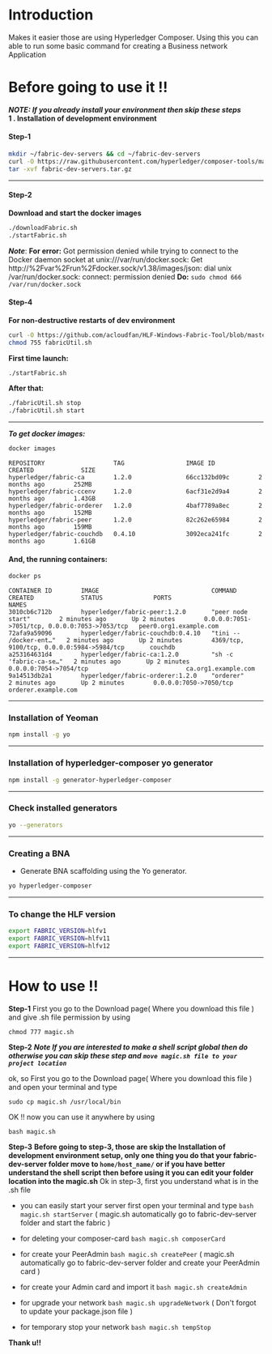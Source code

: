 # Introduction
Makes it easier those are using Hyperledger Composer. Using this you can able to run some basic command for creating a Business network Application 
# Before going to use it !!
***NOTE: If you already install your environment then skip these steps***       
**1 . Installation of development environment**
#### Step-1
```sh
mkdir ~/fabric-dev-servers && cd ~/fabric-dev-servers
curl -O https://raw.githubusercontent.com/hyperledger/composer-tools/master/packages/fabric-dev-servers/fabric-dev-servers.tar.gz
tar -xvf fabric-dev-servers.tar.gz
```
___
#### Step-2
**Download and start the docker images**
```sh
./downloadFabric.sh 
./startFabric.sh 
```
***Note***:
**For error:** Got permission denied while trying to connect to the Docker daemon socket at unix:///var/run/docker.sock: Get http://%2Fvar%2Frun%2Fdocker.sock/v1.38/images/json: dial unix /var/run/docker.sock: connect: permission denied
**Do:** ``sudo chmod 666 /var/run/docker.sock``
#### Step-4
**For non-destructive restarts of dev environment**
```sh
curl -O https://github.com/acloudfan/HLF-Windows-Fabric-Tool/blob/master/fabricUtil.sh
chmod 755 fabricUtil.sh
```
**First time launch:**
```sh
./startFabric.sh
```
**After that:**
```sh
./fabricUtil.sh stop
./fabricUtil.sh start
```
___
***To get docker images:***
```sh
docker images
```
```
REPOSITORY                   TAG                 IMAGE ID            CREATED             SIZE
hyperledger/fabric-ca        1.2.0               66cc132bd09c        2 months ago        252MB
hyperledger/fabric-ccenv     1.2.0               6acf31e2d9a4        2 months ago        1.43GB
hyperledger/fabric-orderer   1.2.0               4baf7789a8ec        2 months ago        152MB
hyperledger/fabric-peer      1.2.0               82c262e65984        2 months ago        159MB
hyperledger/fabric-couchdb   0.4.10              3092eca241fc        2 months ago        1.61GB
```
#### And, the running containers:
```sh
docker ps
```
```
CONTAINER ID        IMAGE                               COMMAND                  CREATED             STATUS              PORTS                                            NAMES
3010cb6c712b        hyperledger/fabric-peer:1.2.0       "peer node start"        2 minutes ago       Up 2 minutes        0.0.0.0:7051->7051/tcp, 0.0.0.0:7053->7053/tcp   peer0.org1.example.com
72afa9a59096        hyperledger/fabric-couchdb:0.4.10   "tini -- /docker-ent…"   2 minutes ago       Up 2 minutes        4369/tcp, 9100/tcp, 0.0.0.0:5984->5984/tcp       couchdb
a253164631d4        hyperledger/fabric-ca:1.2.0         "sh -c 'fabric-ca-se…"   2 minutes ago       Up 2 minutes        0.0.0.0:7054->7054/tcp                           ca.org1.example.com
9a14513db2a1        hyperledger/fabric-orderer:1.2.0    "orderer"                2 minutes ago       Up 2 minutes        0.0.0.0:7050->7050/tcp                           orderer.example.com
```
___
### Installation of Yeoman
```sh
npm install -g yo
```
___
### Installation of  hyperledger-composer yo generator
```sh
npm install -g generator-hyperledger-composer
```
___
### Check installed generators
```sh
yo --generators
```
___
### Creating a BNA
- Generate BNA scaffolding using the Yo generator. 
```sh
yo hyperledger-composer
```
___
### To change the HLF version
```sh
export FABRIC_VERSION=hlfv1
export FABRIC_VERSION=hlfv11
export FABRIC_VERSION=hlfv12
```
___
# How to use !!
**Step-1**
First you go to the Download page( Where you download this file ) and give .sh file permission by using 
```
chmod 777 magic.sh
```
**Step-2**
***Note If you are interested to make a shell script global then do otherwise you can skip these step and ``move magic.sh file to your project location ``***

ok, so 
First you go to the Download page( Where you download this file ) and
open your terminal and type 
```
sudo cp magic.sh /usr/local/bin
```
OK !! now you can use it anywhere by using 
```
bash magic.sh 
```
**Step-3**
**Before going to step-3, those are skip the Installation of development environment setup, only one thing you do that your fabric-dev-server folder move to ``home/host_name/`` or if you have better understand the shell script then before using it you can edit your folder location into the magic.sh** 
Ok in step-3, first you understand what is in the .sh file
* you can easily start your server first open your terminal and type ``` bash magic.sh startServer ``` ( magic.sh automatically go to fabric-dev-server folder and start the fabric ) 
* for deleting your composer-card ``bash magic.sh composerCard``  
* for create your PeerAdmin ``bash magic.sh createPeer`` ( magic.sh automatically go to fabric-dev-server folder and create your PeerAdmin card ) 

* for create your Admin card and import it ``bash magic.sh createAdmin``
* for upgrade your network ``bash magic.sh upgradeNetwork`` ( Don't forgot to update your package.json file )
* for temporary stop your network ``bash magic.sh tempStop`` 

**Thank u!!**
